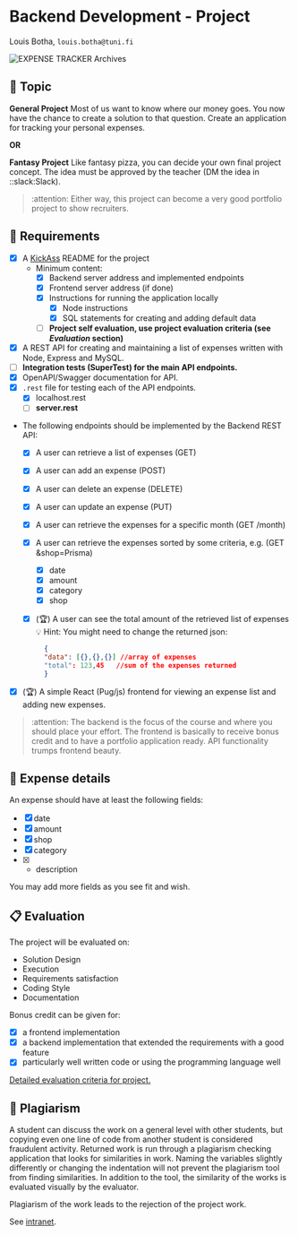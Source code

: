 # Backend Development - Project

Louis Botha, `louis.botha@tuni.fi`

![EXPENSE TRACKER Archives](https://www.thebudgetmom.com/wp-content/uploads/2018/08/How-to-Create-a-Visual-Method-for-Tracking-Your-Expenses-FB-Link-1024x536.png)

## 📖 Topic

**General Project**
Most of us want to know where our money goes. You now have the chance to create a solution to that question. Create an application for tracking your personal expenses.

**OR**

**Fantasy Project**
Like fantasy pizza, you can decide your own final project concept.
The idea must be approved by the teacher (DM the idea in ::slack:Slack).

> :attention: Either way, this project can become a very good portfolio project to show recruiters.

## 📃 Requirements

- [x] A [KickAss](https://meakaakka.medium.com/a-beginners-guide-to-writing-a-kickass-readme-7ac01da88ab3) README for the project
  - Minimum content:
    - [x] Backend server address and implemented endpoints
    - [x] Frontend server address (if done)
    - [x] Instructions for running the application locally
      - [x] Node instructions
      - [x] SQL statements for creating and adding default data
    - [ ] **Project self evaluation, use project evaluation criteria (see *Evaluation* section)**
- [x] A REST API for creating and maintaining a list of expenses written with Node, Express and MySQL.
- [ ] **Integration tests (SuperTest) for the main API endpoints.**
- [x] OpenAPI/Swagger documentation for API.
- [x] `.rest` file for testing each of the API endpoints.
  - [x] localhost.rest
  - [ ] **server.rest**
- The following endpoints should be implemented by the Backend REST API:
  - [x] A user can retrieve a list of expenses (GET)
  - [x] A user can add an expense (POST)
  - [x] A user can delete an expense (DELETE)
  - [x] A user can update an expense (PUT)
  - [x] A user can retrieve the expenses for a specific month (GET /month)
  - [x] A user can retrieve the expenses sorted by some criteria, e.g. (GET &shop=Prisma)
    - [x] date
    - [x] amount
    - [x] category
    - [x] shop
  - [x] (🏆) A user can see the total amount of the retrieved list of expenses
    💡 Hint: You might need to change the returned json:

    ```json
      {
      "data": [{},{},{}] //array of expenses
      "total": 123,45   //sum of the expenses returned
      }
    ```

- [x] (🏆) A simple React (Pug/js) frontend for viewing an expense list and adding new expenses.

> :attention: The backend is the focus of the course and where you should place your effort.
> The frontend is basically to receive bonus credit and to have a portfolio application ready.
> API functionality trumps frontend beauty.

## 🧾 Expense details

An expense should have at least the following fields:

- [x] date
- [x] amount
- [x] shop
- [x] category
- [x] + description

You may add more fields as you see fit and wish.

## 📋 Evaluation

The project will be evaluated on:

- Solution Design
- Execution
- Requirements satisfaction
- Coding Style
- Documentation

Bonus credit can be given for:

- [x] a frontend implementation
- [x] a backend implementation that extended the requirements with a good feature
- [x] particularly well written code or using the programming language well

[Detailed evaluation criteria for project.](https://www.dropbox.com/scl/fi/qhb4lh0wwbxvimwv791wa/Backend-Project-Grading.paper?dl=0&rlkey=cc02glhc6nxl9dzsblsh7q1uu)

## 📝 Plagiarism

A student can discuss the work on a general level with other students, but copying even one line of code from another student is considered fraudulent activity. Returned work is run through a plagiarism checking application that looks for similarities in work. Naming the variables slightly differently or changing the indentation will not prevent the plagiarism tool from finding similarities. In addition to the tool, the similarity of the works is evaluated visually by the evaluator.

Plagiarism of the work leads to the rejection of the project work.

See [intranet](https://intra.tuni.fi/handbook?page=2255).
